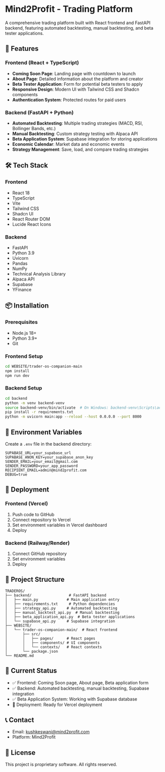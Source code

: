 # Mind2Profit - Trading Platform

A comprehensive trading platform built with React frontend and FastAPI backend, featuring automated backtesting, manual backtesting, and beta tester applications.

## 🚀 Features

### Frontend (React + TypeScript)
- **Coming Soon Page**: Landing page with countdown to launch
- **About Page**: Detailed information about the platform and creator
- **Beta Tester Application**: Form for potential beta testers to apply
- **Responsive Design**: Modern UI with Tailwind CSS and Shadcn components
- **Authentication System**: Protected routes for paid users

### Backend (FastAPI + Python)
- **Automated Backtesting**: Multiple trading strategies (MACD, RSI, Bollinger Bands, etc.)
- **Manual Backtesting**: Custom strategy testing with Alpaca API
- **Beta Application System**: Supabase integration for storing applications
- **Economic Calendar**: Market data and economic events
- **Strategy Management**: Save, load, and compare trading strategies

## 🛠️ Tech Stack

### Frontend
- React 18
- TypeScript
- Vite
- Tailwind CSS
- Shadcn UI
- React Router DOM
- Lucide React Icons

### Backend
- FastAPI
- Python 3.9
- Uvicorn
- Pandas
- NumPy
- Technical Analysis Library
- Alpaca API
- Supabase
- YFinance

## 📦 Installation

### Prerequisites
- Node.js 18+
- Python 3.9+
- Git

### Frontend Setup
```bash
cd WEBSITE/trader-os-companion-main
npm install
npm run dev
```

### Backend Setup
```bash
cd backend
python -m venv backend-venv
source backend-venv/bin/activate  # On Windows: backend-venv\Scripts\activate
pip install -r requirements.txt
python -m uvicorn main:app --reload --host 0.0.0.0 --port 8000
```

## 🔧 Environment Variables

Create a `.env` file in the backend directory:

```env
SUPABASE_URL=your_supabase_url
SUPABASE_ANON_KEY=your_supabase_anon_key
SENDER_EMAIL=your_email@gmail.com
SENDER_PASSWORD=your_app_password
RECIPIENT_EMAIL=admin@mind2profit.com
DEBUG=true
```

## 🚀 Deployment

### Frontend (Vercel)
1. Push code to GitHub
2. Connect repository to Vercel
3. Set environment variables in Vercel dashboard
4. Deploy

### Backend (Railway/Render)
1. Connect GitHub repository
2. Set environment variables
3. Deploy

## 📁 Project Structure

```
TRADEROS/
├── backend/                 # FastAPI backend
│   ├── main.py             # Main application entry
│   ├── requirements.txt     # Python dependencies
│   ├── strategy_api.py     # Automated backtesting
│   ├── manual_backtest_api.py  # Manual backtesting
│   ├── beta_application_api.py  # Beta tester applications
│   └── supabase_api.py     # Supabase integration
├── WEBSITE/
│   └── trader-os-companion-main/  # React frontend
│       ├── src/
│       │   ├── pages/      # React pages
│       │   ├── components/ # UI components
│       │   └── contexts/   # React contexts
│       └── package.json
└── README.md
```

## 🎯 Current Status

- ✅ Frontend: Coming Soon page, About page, Beta application form
- ✅ Backend: Automated backtesting, manual backtesting, Supabase integration
- ✅ Beta Application System: Working with Supabase database
- 🔄 Deployment: Ready for Vercel deployment

## 📞 Contact

- Email: kushkeswani@mind2profit.com
- Platform: Mind2Profit

## 📄 License

This project is proprietary software. All rights reserved.

